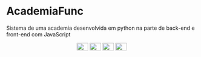 # AcademiaFunc
Sistema de uma academia desenvolvida em python na parte de back-end e front-end com JavaScript

<div style="display: inline_block" align ="center">
<img align="center"  height="20"width="30" src="https://cdn.jsdelivr.net/gh/devicons/devicon/icons/python/python-original.svg">
<img align="center"  height="20" width="30" src="https://cdn.jsdelivr.net/gh/devicons/devicon/icons/javascript/javascript-original.svg">
<img align="center"  height="20" width="30" src="https://cdn.jsdelivr.net/gh/devicons/devicon/icons/css3/css3-original-wordmark.svg">
<img align="center"  height="20" width="30" src="https://cdn.jsdelivr.net/gh/devicons/devicon/icons/html5/html5-original-wordmark.svg">
</div>
